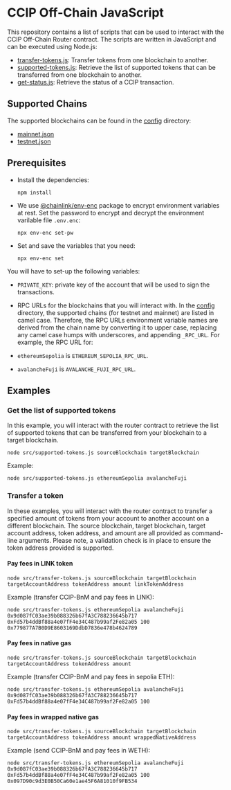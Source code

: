 # CCIP Off-Chain JavaScript

This repository contains a list of scripts that can be used to interact with the CCIP Off-Chain Router contract. The scripts are written in JavaScript and can be executed using Node.js:

- [transfer-tokens.js](src/transfer-tokens.js): Transfer tokens from one blockchain to another.
- [supported-tokens.js](src/supported-tokens.js): Retrieve the list of supported tokens that can be transferred from one blockchain to another.
- [get-status.js](src/get-status.js): Retrieve the status of a CCIP transaction.

## Supported Chains

The supported blockchains can be found in the [config](../config/) directory:

- [mainnet.json](../config/mainnet.json)
- [testnet.json](../config/testnet.json)

## Prerequisites

- Install the dependencies:

  ```shell
  npm install
  ```

- We use [@chainlink/env-enc](https://www.npmjs.com/package/@chainlink/env-enc) package to encrypt environment variables at rest. Set the password to encrypt and decrypt the environment varilable file `.env.enc`:

  ```shell
  npx env-enc set-pw
  ```

- Set and save the variables that you need:

  ```shell
  npx env-enc set
  ```

You will have to set-up the following variables:

- `PRIVATE_KEY`: private key of the account that will be used to sign the transactions.
- RPC URLs for the blockchains that you will interact with. In the [config](../config/) directory, the supported chains (for testnet and mainnet) are listed in camel case. Therefore, the RPC URLs environment variable names are derived from the chain name by converting it to upper case, replacing any camel case humps with underscores, and appending `_RPC_URL`. For example, the RPC URL for:

- `ethereumSepolia` is `ETHEREUM_SEPOLIA_RPC_URL`.
- `avalancheFuji` is `AVALANCHE_FUJI_RPC_URL`.

## Examples

### Get the list of supported tokens

In this example, you will interact with the router contract to retrieve the list of supported tokens that can be transferred from your blockchain to a target blockchain.

```shell
node src/supported-tokens.js sourceBlockchain targetBlockchain
```

Example:

```shell
node src/supported-tokens.js ethereumSepolia avalancheFuji
```

### Transfer a token

In these examples, you will interact with the router contract to transfer a specified amount of tokens from your account to another account on a different blockchain. The source blockchain, target blockchain, target account address, token address, and amount are all provided as command-line arguments. Please note, a validation check is in place to ensure the token address provided is supported.

#### Pay fees in LINK token

```shell
node src/transfer-tokens.js sourceBlockchain targetBlockchain targetAccountAddress tokenAddress amount linkTokenAddress
```

Example (transfer CCIP-BnM and pay fees in LINK):

```shell
node src/transfer-tokens.js ethereumSepolia avalancheFuji 0x9d087fC03ae39b088326b67fA3C788236645b717 0xFd57b4ddBf88a4e07fF4e34C487b99af2Fe82a05 100 0x779877A7B0D9E8603169DdbD7836e478b4624789
```

#### Pay fees in native gas

```shell
node src/transfer-tokens.js sourceBlockchain targetBlockchain targetAccountAddress tokenAddress amount
```

Example (transfer CCIP-BnM and pay fees in sepolia ETH):

```shell
node src/transfer-tokens.js ethereumSepolia avalancheFuji 0x9d087fC03ae39b088326b67fA3C788236645b717 0xFd57b4ddBf88a4e07fF4e34C487b99af2Fe82a05 100
```

#### Pay fees in wrapped native gas

```shell
node src/transfer-tokens.js sourceBlockchain targetBlockchain targetAccountAddress tokenAddress amount wrappedNativeAddress
```

Example (send CCIP-BnM and pay fees in WETH):

```shell
node src/transfer-tokens.js ethereumSepolia avalancheFuji 0x9d087fC03ae39b088326b67fA3C788236645b717 0xFd57b4ddBf88a4e07fF4e34C487b99af2Fe82a05 100 0x097D90c9d3E0B50Ca60e1ae45F6A81010f9FB534
```
